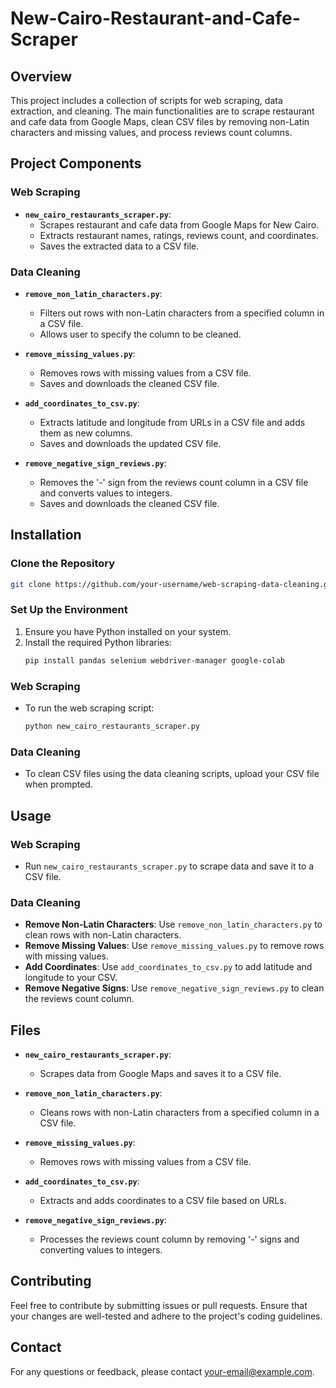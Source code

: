 # New-Cairo-Restaurant-and-Cafe-Scraper

## Overview

This project includes a collection of scripts for web scraping, data extraction, and cleaning. The main functionalities are to scrape restaurant and cafe data from Google Maps, clean CSV files by removing non-Latin characters and missing values, and process reviews count columns.

## Project Components

### Web Scraping

- **`new_cairo_restaurants_scraper.py`**:
  - Scrapes restaurant and cafe data from Google Maps for New Cairo.
  - Extracts restaurant names, ratings, reviews count, and coordinates.
  - Saves the extracted data to a CSV file.

### Data Cleaning

- **`remove_non_latin_characters.py`**:
  - Filters out rows with non-Latin characters from a specified column in a CSV file.
  - Allows user to specify the column to be cleaned.

- **`remove_missing_values.py`**:
  - Removes rows with missing values from a CSV file.
  - Saves and downloads the cleaned CSV file.

- **`add_coordinates_to_csv.py`**:
  - Extracts latitude and longitude from URLs in a CSV file and adds them as new columns.
  - Saves and downloads the updated CSV file.

- **`remove_negative_sign_reviews.py`**:
  - Removes the '-' sign from the reviews count column in a CSV file and converts values to integers.
  - Saves and downloads the cleaned CSV file.

## Installation

### Clone the Repository

```sh
git clone https://github.com/your-username/web-scraping-data-cleaning.git
```
### Set Up the Environment

1. Ensure you have Python installed on your system.
2. Install the required Python libraries:
    ```sh
    pip install pandas selenium webdriver-manager google-colab
    ```

### Web Scraping

- To run the web scraping script:
    ```sh
    python new_cairo_restaurants_scraper.py
    ```

### Data Cleaning

- To clean CSV files using the data cleaning scripts, upload your CSV file when prompted.

## Usage

### Web Scraping

- Run `new_cairo_restaurants_scraper.py` to scrape data and save it to a CSV file.

### Data Cleaning

- **Remove Non-Latin Characters**: Use `remove_non_latin_characters.py` to clean rows with non-Latin characters.
- **Remove Missing Values**: Use `remove_missing_values.py` to remove rows with missing values.
- **Add Coordinates**: Use `add_coordinates_to_csv.py` to add latitude and longitude to your CSV.
- **Remove Negative Signs**: Use `remove_negative_sign_reviews.py` to clean the reviews count column.

## Files

- **`new_cairo_restaurants_scraper.py`**:
  - Scrapes data from Google Maps and saves it to a CSV file.
  
- **`remove_non_latin_characters.py`**:
  - Cleans rows with non-Latin characters from a specified column in a CSV file.
  
- **`remove_missing_values.py`**:
  - Removes rows with missing values from a CSV file.
  
- **`add_coordinates_to_csv.py`**:
  - Extracts and adds coordinates to a CSV file based on URLs.
  
- **`remove_negative_sign_reviews.py`**:
  - Processes the reviews count column by removing '-' signs and converting values to integers.

## Contributing

Feel free to contribute by submitting issues or pull requests. Ensure that your changes are well-tested and adhere to the project's coding guidelines.

## Contact

For any questions or feedback, please contact [your-email@example.com](mailto:your-email@example.com).



